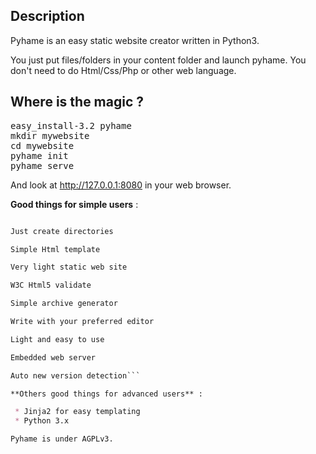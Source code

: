 Description
-----------
Pyhame is an easy static website creator written in Python3.

You just put files/folders in your content folder and launch pyhame. You don't need to do Html/Css/Php or other web language.

Where is the magic ?
--------------------

<pre>
easy_install-3.2 pyhame
mkdir mywebsite
cd mywebsite
pyhame init
pyhame serve
</pre>

And look at http://127.0.0.1:8080 in your web browser.

**Good things for simple users** :

``` Markdown usage with highlight.js for code rendering

Just create directories

Simple Html template

Very light static web site

W3C Html5 validate

Simple archive generator

Write with your preferred editor

Light and easy to use

Embedded web server

Auto new version detection```

**Others good things for advanced users** :

 * Jinja2 for easy templating
 * Python 3.x

Pyhame is under AGPLv3.

